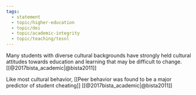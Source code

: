 ```yaml
---
tags: 
  - statement
  - topic/higher-education
  - topic/dei
  - topic/academic-integrity
  - topic/teaching/tesol
---
```

Many students with diverse cultural backgrounds have strongly held cultural attitudes towards education and learning that may be difficult to change. [[@2017bista_academic|@bista2011]]

Like most cultural behavior, [[Peer behavior was found to be a major predictor of student cheating]] [[@2017bista_academic|@bista2011]]